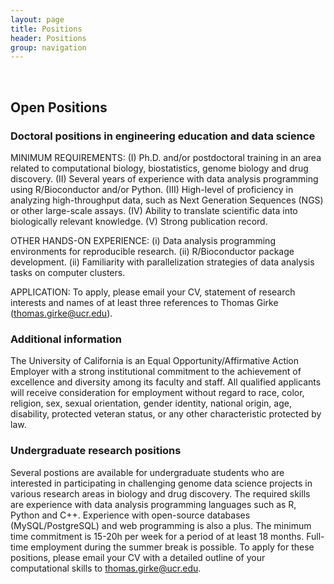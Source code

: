 ```yaml
---
layout: page
title: Positions
header: Positions
group: navigation
---
```

<br/>

## Open Positions

### Doctoral positions in engineering education and data science


MINIMUM REQUIREMENTS: (I) Ph.D. and/or postdoctoral training in an area related
to computational biology, biostatistics, genome biology and drug discovery.
(II) Several years of experience with data analysis programming using
R/Bioconductor and/or Python. (III) High-level of proficiency in analyzing
high-throughput data, such as Next Generation Sequences (NGS) or other
large-scale assays. (IV) Ability to translate scientific data into biologically
relevant knowledge. (V) Strong publication record.

OTHER HANDS-ON EXPERIENCE: (i) Data analysis programming environments for
reproducible research. (ii) R/Bioconductor package development. (ii)
Familiarity with parallelization strategies of data analysis tasks on computer
clusters.

APPLICATION: To apply, please email your CV, statement of
research interests and names of at least three references to Thomas Girke
(thomas.girke@ucr.edu).

### Additional information

The University of California is an Equal Opportunity/Affirmative Action
Employer with a strong institutional commitment to the achievement of
excellence and diversity among its faculty and staff. All qualified applicants
will receive consideration for employment without regard to race, color,
religion, sex, sexual orientation, gender identity, national origin, age,
disability, protected veteran status, or any other characteristic protected by
law. 

### Undergraduate research positions

Several postions are available for undergraduate students who are interested in
participating in challenging genome data science projects in various research
areas in biology and drug discovery. The required skills are experience with
data analysis programming languages such as R, Python and C++. Experience with
open-source databases (MySQL/PostgreSQL) and web programming is also a plus.
The minimum time commitment is 15-20h per week for a period of at least 18
months. Full-time employment during the summer break is possible. To apply for
these positions, please email your CV with a detailed outline of your
computational skills to thomas.girke@ucr.edu.  

<!-- 

## Filled Positions

### Postdoctoral position in genome data science

This position is about the development of integrative analysis methods for
multidimensional data sets from a variety of high-throughput technologies and
their implementation in form of R/Bioconductor packages.  MINIMUM REQUIREMENTS:
(I) Ph.D. and/or postdoctoral training in an area related to computational
biology, biostatistics and genome biology. (II) Several years of experience
with R/Bioconductor package development including programming in C/C++. (III)
High-level of proficiency in analyzing multi-omics data, including
transcriptomics, bioassay and comparative genomics data. (IV) Strong
publication record. OTHER HANDS-ON EXPERIENCE: (i) Data analysis programming
environments for reproducible research. (ii) Parallelization of data analysis
tasks on computer clusters. (iii) Experience with Python, database and web
service development is also a plus. To apply for this position, please email
your CV, statement of research interests and names of at least three references
to Thomas Girke (thomas.girke@ucr.edu).

### Postdoctoral position in cheminformatics

This position requires experience in computational chemistry, drug discovery,
QSAR/phramacophore modeling and data mining with strong publications records in
several of these areas. The candidate should be proficient in at least one of
the common programming languages that are used in cheminformatics: C, Python,
Java, Perl or R. Experience with web and database programming is also
beneficial. To apply for this position, please email your CV and a statement of
research interests to thomas.girke@ucr.edu.  

### Postdoctoral position in genome data science

This position is about the development of integrative analysis methods for
multidimensional data sets from a variety of high-throughput technologies and
their implementation in form of R/Bioconductor packages.  MINIMUM REQUIREMENTS:
(I) Ph.D. and/or postdoctoral training in an area related to computational
biology, biostatistics and genome biology. (II) Several years of experience
with R/Bioconductor package development including programming in C/C++. (III)
High-level of proficiency in analyzing multi-omics data, including
transcriptomics, bioassay and comparative genomics data. (IV) Strong
publication record. OTHER HANDS-ON EXPERIENCE: (i) Data analysis programming
environments for reproducible research. (ii) Parallelization of data analysis
tasks on computer clusters. (iii) Experience with Python, database and web
service development is also a plus. To apply for this position, please email
your CV, statement of research interests and names of at least three references
to Thomas Girke (thomas.girke@ucr.edu).

### Postdoctoral position in cheminformatics

This position requires experience in computational chemistry, drug discovery,
QSAR/phramacophore modeling and data mining with strong publications records in
several of these areas. The candidate should be proficient in at least one of
the common programming languages that are used in cheminformatics: C, Python,
Java, Perl or R. Experience with web and database programming is also
beneficial. To apply for this position, please email your CV and a statement of
research interests to thomas.girke@ucr.edu.  


### Additional information

The University of California is an Equal Opportunity/Affirmative Action
Employer with a strong institutional commitment to the achievement of
excellence and diversity among its faculty and staff. All qualified applicants
will receive consideration for employment without regard to race, color,
religion, sex, sexual orientation, gender identity, national origin, age,
disability, protected veteran status, or any other characteristic protected by
law. 


## Filled Positions

### Postdoctoral position in genome data science

This position is about the development of integrative analysis methods for
multidimensional data sets from a variety of next generation sequencing (NGS)
technologies and their implementation in form of R/Bioconductor packages.
MINIMUM REQUIREMENTS: (I) Ph.D. and/or postdoctoral training in an area
related  to computational biology, biostatistics and genome biology. (II)
Several years of experience with R/Bioconductor package development including
programming in C/C++. (III) High-level of proficiency in analyzing NGS data,
including RNA-Seq, ChIP-Seq, Methyl-Seq, VAR-Seq, etc. (IV) Strong publication
record. OTHER HANDS-ON EXPERIENCE: (i) Data analysis programming
environments for reproducible research. (ii) Parallelization of data analysis
tasks on computer clusters. (iii) Experience with Python, database and web
service development is also a plus. To apply for this position, please email
your CV, statement of research interests and names of at least three references
to Thomas Girke (thomas.girke@ucr.edu).

### Web Application Programmer

Development of web services for data science research applications that will be
deployed in the cloud using Amazon Web Services (AWS) and/or Google Cloud
Platform (GCP). Includes design of relational databases, big data processing on
Linux-based high-performance computing (HPC) systems and web development with
Django/Python. Position is tightly integrated into a large team of researchers
working in diverse areas. MINIMUM REQUIREMENTS: At least 3 years of
professional experience in the following areas: (a) programming in Python,
JavaScript and related technologies, such as HTML and CSS; (b) programming
under Linux OSs including bash programming; (c) web service development under
Django and/or similar web development platforms; (d) social coding and version
control system such as GitHub. OTHER ESSENTIAL EXPERIENCE: Minimum of 2 years
of professional experience with (a) open source SQL databases such as
PostgreSQL; (b) cloud platforms including Amazon Web Services (AWS) and/or
Google Cloud Platform (GCP); (c) configuration and administration of web
servers using Apache or similar. To apply for this position, please follow
the instructions on iRecruit [here](https://goo.gl/7LfHhW).

### Postdoctoral position in comparative genomics

This position requires several years of experience in computational biology,
statistics, database design and data mining with strong publications records in
several of these areas. The candidate should be proficient in at least one of
the common programming languages that are used in bioinformatics: C, Python,
Java, Perl or R. Experience with web and database programming is also
beneficial. To apply for this position, please email your CV and a statement of
research interests to thomas.girke@ucr.edu.  


### Graduate student positions 

New graduate student positions may become available depending on funding
throughout the year. Interested students want to inquire by email about
potential openings and rotation projects.

-->


